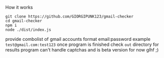 How it works

```
git clone https://github.com/GIORGIPUNK123/gmail-checker
cd gmail-checker
npm i
node ./dist/index.js
```

provide combolist of gmail accounts
format email:password
example
`test@gmail.com:test123`
once program is finished check `out` directory for results
program can't handle captchas and is beta version for now
glhf ;)
